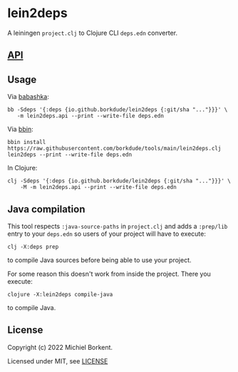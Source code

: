 # lein2deps

A leiningen `project.clj` to Clojure CLI `deps.edn` converter.

## [API]((API.md))

## Usage

Via [babashka](https://babashka.org/):

``` shell
bb -Sdeps '{:deps {io.github.borkdude/lein2deps {:git/sha "..."}}}' \
   -m lein2deps.api --print --write-file deps.edn
```

Via [bbin](https://github.com/babashka/bbin):

``` shell
bbin install https://raw.githubusercontent.com/borkdude/tools/main/lein2deps.clj
lein2deps --print --write-file deps.edn
```

In Clojure:

``` shell
clj -Sdeps '{:deps {io.github.borkdude/lein2deps {:git/sha "..."}}}' \
    -M -m lein2deps.api --print --write-file deps.edn
```

## Java compilation

This tool respects `:java-source-paths` in `project.clj` and adds a `:prep/lib`
entry to your `deps.edn` so users of your project will have to execute:

```
clj -X:deps prep
```

to compile Java sources before being able to use your project.

For some reason this doesn't work from inside the project. There you execute:

``` shell
clojure -X:lein2deps compile-java
```

to compile Java.

## License

Copyright (c) 2022 Michiel Borkent.

Licensed under MIT, see [LICENSE](LICENSE)
